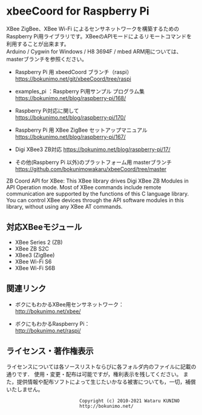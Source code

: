 # xbeeCoord for Raspberry Pi

XBee ZigBee、XBee Wi-Fi によるセンサネットワークを構築するためのRaspberry Pi用ライブラリです。XBeeのAPIモードによるリモートコマンドを利用することが出来ます。  
Arduino / Cygwin for Windows / H8 3694F / mbed ARM用については、masterブランチを参照ください。
  
- Raspberry Pi 用 xbeedCoord ブランチ（raspi）
	https://bokunimo.net/git/xbeeCoord/tree/raspi

- examples_pi ：Raspberry Pi用サンプル プログラム集  
	https://bokunimo.net/blog/raspberry-pi/168/

- Raspberry Pi対応に関して  
	https://bokunimo.net/blog/raspberry-pi/170/

- Raspberry Pi 用 XBee ZigBee セットアップマニュアル  
	https://bokunimo.net/blog/raspberry-pi/167/

- Digi XBee3 ZB対応
	https://bokunimo.net/blog/raspberry-pi/17/

- その他(Raspberry Pi 以外)のプラットフォーム用 masterブランチ  
	https://github.com/bokunimowakaru/xbeeCoord/tree/master

ZB Coord API for XBee: This XBee library drives Digi XBee ZB Modules in API Operation mode. Most of XBee commands include remote communication are supported by the functions of this C language library. You can control XBee devices through the API software modules in this library, without using any XBee AT commands.

## 対応XBeeモジュール

- XBee Series 2 (ZB)
- XBee ZB S2C
- XBee3 (ZigBee)
- XBee Wi-Fi S6
- XBee Wi-Fi S6B

## 関連リンク

- ボクにもわかるXBee用センサネットワーク：  
	http://bokunimo.net/xbee/  
  
- ボクにもわかるRaspberry Pi：  
	http://bokunimo.net/raspi/  

## ライセンス・著作権表示

ライセンスについては各ソースリストならびに各フォルダ内のファイルに記載の通りです．
使用・変更・配布は可能ですが，権利表示を残してください。
また，提供情報や配布ソフトによって生じたいかなる被害についても，一切，補償いたしません。

							   Copyright (c) 2010-2021 Wataru KUNINO
							   http://bokunimo.net/

